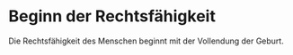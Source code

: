 # Beginn der Rechtsfähigkeit

Die Rechtsfähigkeit des Menschen beginnt mit der Vollendung der Geburt. 

